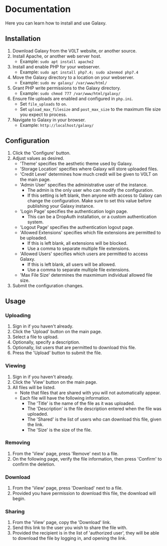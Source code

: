 # Documentation

Here you can learn how to install and use Galaxy.


## Installation

1. Download Galaxy from the V0LT website, or another source.
2. Install Apache, or another web server host.
    - Example: `sudo apt install apache2`
3. Install and enable PHP for your webserver.
    - Example: `sudo apt install php7.4; sudo a2enmod php7.4`
4. Move the Galaxy directory to a location on your webserver.
    - Example: `sudo mv galaxy/ /var/www/html/`
5. Grant PHP write permissions to the Galaxy directory.
    - Example: `sudo chmod 777 /var/www/html/galaxy/`
6. Ensure file uploads are enabled and configured in `php.ini`.
    - Set `file_uploads` to `on`.
    - Set `upload_max_filesize` and `post_max_size` to the maximum file size you expect to process.
7. Navigate to Galaxy in your browser.
    - Example: `http://localhost/galaxy/`


## Configuration

1. Click the 'Configure' button.
2. Adjust values as desired.
    - 'Theme' specifies the aesthetic theme used by Galaxy.
    - 'Storage Location' specifies where Galaxy will store uploaded files.
    - 'Credit Level' determines how much credit will be given to V0LT on the main page.
    - 'Admin User' specifies the administrative user of the instance.
        - The admin is the only user who can modify the configuration.
        - If this setting is left blank, then anyone with access to Galaxy can change the configuration. Make sure to set this value before publishing your Galaxy instance.
    - 'Login Page' specifies the authentication login page.
        - This can be a DropAuth installation, or a custom authentication system.
    - 'Logout Page' specifies the authentication logout page.
    - 'Allowed Extensions' specifies which file extensions are permitted to be uploaded.
        - If this is left blank, all extensions will be blocked.
        - Use a comma to separate multiple file extensions.
    - 'Allowed Users' specifies which users are permitted to access Galaxy.
        - If this is left blank, all users will be allowed.
        - Use a comma to separate multiple file extensions.
    - 'Max File Size' determines the maxmimum individual allowed file size.
3. Submit the configuration changes.


## Usage

### Uploading

1. Sign in if you haven't already.
2. Click the 'Upload' button on the main page.
3. Select a file to upload.
4. Optionally, specify a description.
5. Optionally, list users that are permitted to download this file.
6. Press the 'Upload' button to submit the file.


### Viewing

1. Sign in if you haven't already.
2. Click the 'View' button on the main page.
3. All files will be listed.
    - Note that files that are shared with you will not automatically appear.
    - Each file will have the following information.
        - The 'Title' is the name of the file as it was uploaded.
        - The 'Description' is the file description entered when the file was uploaded.
        - The 'Shared' is the list of users who can download this file, given the link.
        - The 'Size' is the size of the file.


### Removing

1. From the 'View' page, press 'Remove' next to a file.
2. On the following page, verify the file information, then press 'Confirm' to confirm the deletion.


### Download

1. From the 'View' page, press 'Download' next to a file.
2. Provided you have permission to download this file, the download will begin.


### Sharing

1. From the 'View' page, copy the 'Download' link.
2. Send this link to the user you wish to share the file with.
3. Provided the recipient is in the list of 'authorized user', they will be able to download the file by logging in, and opening the link.
